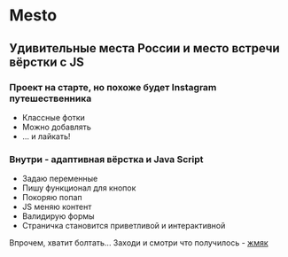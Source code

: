# Mesto

## Удивительные места России и место встречи вёрстки с JS

### Проект на старте, но похоже будет Instagram путешественника 
* Классные фотки
* Можно добавлять
* ... и лайкать!

### Внутри - адаптивная вёрстка и Java Script
* Задаю переменные
* Пишу функционал для кнопок
* Покоряю попап
* JS меняю контент
* Валидирую формы
* Cтраничка становится приветливой и интерактивной 

Впрочем, хватит болтать... Заходи и смотри что получилось - [жмяк](https://antonzhidkov.github.io/mesto/)
